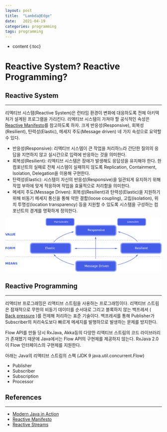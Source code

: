 ```yaml
---
layout: post
title:  "Lambda@Edge"
date:   2021-04-19
categories: programming
tags: programming
---
```


* content
  {:toc}

# Reactive System? Reactive Programming?
## Reactive System
* * *
리엑티브 시스템(Reactive System)은 런타임 환경이 변화에 대응하도록 전체 아키텍처가 설계된 프로그램을 가리킨다. 리엑티브 시스템이 가져야 할 공식적인 속성은 [Reactive Manifesto](http://www.reactivemanifesto.org)를 참고하도록 하자. 크게 반응성(Responsive), 회복성(Resilient), 탄력성(Elastic), 메세지 주도(Message driven) 네 가지 속성으로 요약할 수 있다.

- 반응성(Responsive): 리엑티브 시스템이 큰 작업을 처리하느라 간단한 질의의 응답을 지연하지 않고 실시간으로 입력에 반응하는 것을 의미한다. 
- 회복성(Resilient): 리엑티브 시스템은 장애가 발생해도 응답성을 유지해야 한다. 한 컴포넌트의 실패로 전체 시스템이 실패하지 않도록 Replication, Containment, Isolation, Delegation을 이용해 구현한다.
- 탄력성(Elastic): 시스템이 자신의 반응성(Responsive)을 일관되게 유지하기 위해 작업 부하에 맞게 적응하며 작업을 효율적으로 처리함을 의미한다.
- 메세지 주도(Message Driven): 회복성(Resilient)과 탄력성(Elastic)을 지원하기 위해 비동기 메세지 통신을 통해 약한 결합(loose coupling), 고립(isolation), 위치 투명성(location transparency) 등을 지원할 수 있도록 시스템을 구성하는 컴포넌트의 경계를 명확하게 정의한다.  

![Reactive System](/post_images/reactive-traits.png)

## Reactive Programming
* * *
리액티브 프로그래밍은 리액티브 스트림을 사용하는 프로그래밍이다. 리액티브 스트림은 잠재적으로 무한의 비동기 데이터를 순서대로 그리고 블록하지 않는 백프레셔 ( [Back pressure](https://www.reactivemanifesto.org/glossary#Back-Pressure) )를 전제해 처리하는 표준 기술이다. 백프레셔를 통해 Publisher가 Subscriber의 처리속도보다 빠르게 메세지를 발행하므로 발생하는 문제를 방지한다.

Flow API를 만들 당시 RxJava, Akka등의 다양한 리액티브 스트림의 코드 라이브러리가 존재했기 때문에 Java에서는 Flow API의 구현체를 제공하지 않는다. RxJava 2.0이 Flow 인터페이스의 구현체를 지원한다. 

아래는 Java의 리액티브 스트림의 스펙 (JDK 9 java.util.concurrent.Flow)
- Publisher
- Subscriber
- Subscription
- Processor



## References
* * *
- [Modern Java in Action](http://www.yes24.com/Product/Goods/77125987)
- [Reactive Manifesto](http://www.reactivemanifesto.org)
- [Reactive Streams](http://www.reactive-streams.org/)
